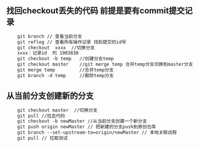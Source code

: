 <!--
 * @Author: your name
 * @Date: 2021-07-12 19:40:11
 * @LastEditTime: 2021-07-15 15:46:27
 * @LastEditors: Please set LastEditors
 * @Description: In User Settings Edit
 * @FilePath: /lcz_document/docs/study/git.md
-->
## 找回checkout丢失的代码 前提是要有commit提交记录
```html
    git branch // 查看当前分支
    git reflog // 查看所有操作记录 找到提交的id号
    git checkout  xxxx  //切换分支
    xxxx：记录id  列 1903830
    git checkout -b temp   //创建分支temp
    git checkout master    //git merge temp 合并temp分支切换到master分支
    git merge temp         //合并temp分支
    git branch -d temp     //删除temp分支
```

## 从当前分支创建新的分支
```html
    git checkout master  //切换分支
    git pull //拉去代码
    git checkout -b newMaster //从当前分支创建一个新分支
    git push origin newMaster // 把新建的分支push到原创仓库
    git branch --set-upstream-to=origin/newMaster // 本地关联远程
    git pull // 拉取测试
```